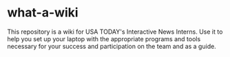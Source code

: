 # what-a-wiki

This repository is a wiki for USA TODAY's Interactive News Interns. Use it to help you set up your laptop with the appropriate programs and tools necessary for your success and participation on the team and as a guide. 
